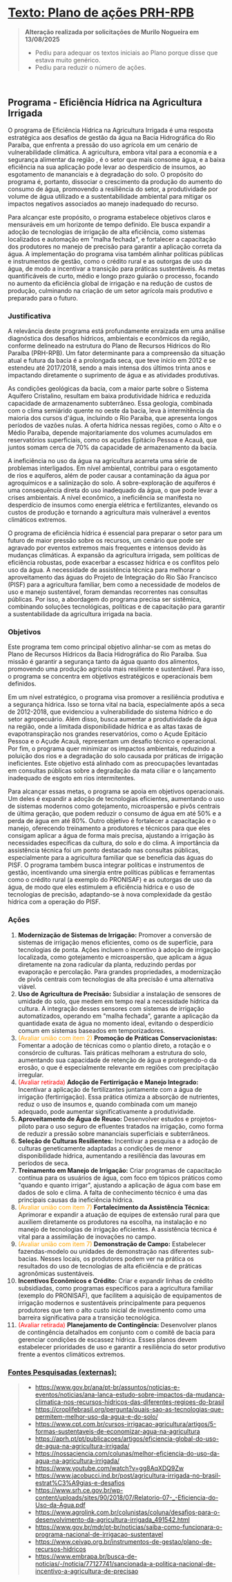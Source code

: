 # <u>Texto: Plano de ações PRH-RPB</u>

<font color='yellow'>

> **Alteração realizada por solicitações de Murilo Nogueira em 13/08/2025**<br>
> - Pediu para adequar os textos iniciais ao Plano porque disse que estava muito genérico.
> - Pediu para reduzir o número de ações.

</font>

<br>

## Programa - Eficiência Hídrica na Agricultura Irrigada

O programa de Eficiência Hídrica na Agricultura Irrigada é uma resposta estratégica aos desafios de gestão da água na Bacia Hidrográfica do Rio Paraíba, que enfrenta a pressão do uso agrícola em um cenário de vulnerabilidade climática. A agricultura, embora vital para a economia e a segurança alimentar da região , é o setor que mais consome água, e a baixa eficiência na sua aplicação pode levar ao desperdício de insumos, ao esgotamento de mananciais e à degradação do solo. O propósito do programa é, portanto, dissociar o crescimento da produção do aumento do consumo de água, promovendo a resiliência do setor, a produtividade por volume de água utilizado e a sustentabilidade ambiental para mitigar os impactos negativos associados ao manejo inadequado do recurso.   

Para alcançar este propósito, o programa estabelece objetivos claros e mensuráveis em um horizonte de tempo definido. Ele busca expandir a adoção de tecnologias de irrigação de alta eficiência, como sistemas localizados e automação em "malha fechada", e fortalecer a capacitação dos produtores no manejo de precisão para garantir a aplicação correta da água. A implementação do programa visa também alinhar políticas públicas e instrumentos de gestão, como o crédito rural e as outorgas de uso da água, de modo a incentivar a transição para práticas sustentáveis. As metas quantificáveis de curto, médio e longo prazo guiarão o processo, focando no aumento da eficiência global de irrigação e na redução de custos de produção, culminando na criação de um setor agrícola mais produtivo e preparado para o futuro.


### Justificativa

A relevância deste programa está profundamente enraizada em uma análise diagnóstica dos desafios hídricos, ambientais e econômicos da região, conforme delineado na estrutura do Plano de Recursos Hídricos do Rio Paraíba (PRH-RPB). Um fator determinante para a compreensão da situação atual e futura da bacia é a prolongada seca, que teve início em 2012 e se estendeu até 2017/2018, sendo a mais intensa dos últimos trinta anos e impactando diretamente o suprimento de água e as atividades produtivas.

As condições geológicas da bacia, com a maior parte sobre o Sistema Aquífero Cristalino, resultam em baixa produtividade hídrica e reduzida capacidade de armazenamento subterrâneo. Essa geologia, combinada com o clima semiárido quente no oeste da bacia, leva à intermitência da maioria dos cursos d'água, incluindo o Rio Paraíba, que apresenta longos períodos de vazões nulas. A oferta hídrica nessas regiões, como o Alto e o Médio Paraíba, depende majoritariamente dos volumes acumulados em reservatórios superficiais, como os açudes Epitácio Pessoa e Acauã, que juntos somam cerca de 70% da capacidade de armazenamento da bacia.

A ineficiência no uso da água na agricultura acarreta uma série de problemas interligados. Em nível ambiental, contribui para o esgotamento de rios e aquíferos, além de poder causar a contaminação da água por agroquímicos e a salinização do solo. A sobre-exploração de aquíferos é uma consequência direta do uso inadequado da água, o que pode levar a crises ambientais. A nível econômico, a ineficiência se manifesta no desperdício de insumos como energia elétrica e fertilizantes, elevando os custos de produção e tornando a agricultura mais vulnerável a eventos climáticos extremos.

O programa de eficiência hídrica é essencial para preparar o setor para um futuro de maior pressão sobre os recursos, um cenário que pode ser agravado por eventos extremos mais frequentes e intensos devido às mudanças climáticas. A expansão da agricultura irrigada, sem políticas de eficiência robustas, pode exacerbar a escassez hídrica e os conflitos pelo uso da água. A necessidade de assistência técnica para melhorar o aproveitamento das águas do Projeto de Integração do Rio São Francisco (PISF) para a agricultura familiar, bem como a necessidade de modelos de uso e manejo sustentável, foram demandas recorrentes nas consultas públicas. Por isso, a abordagem do programa precisa ser sistêmica, combinando soluções tecnológicas, políticas e de capacitação para garantir a sustentabilidade da agricultura irrigada na bacia.


### Objetivos

Este programa tem como principal objetivo alinhar-se com as metas do Plano de Recursos Hídricos da Bacia Hidrográfica do Rio Paraíba. Sua missão é garantir a segurança tanto da água quanto dos alimentos, promovendo uma produção agrícola mais resiliente e sustentável. Para isso, o programa se concentra em objetivos estratégicos e operacionais bem definidos.

Em um nível estratégico, o programa visa promover a resiliência produtiva e a segurança hídrica. Isso se torna vital na bacia, especialmente após a seca de 2012-2018, que evidenciou a vulnerabilidade do sistema hídrico e do setor agropecuário. Além disso, busca aumentar a produtividade da água na região, onde a limitada disponibilidade hídrica e as altas taxas de evapotranspiração nos grandes reservatórios, como o Açude Epitácio Pessoa e o Açude Acauã, representam um desafio técnico e operacional. Por fim, o programa quer minimizar os impactos ambientais, reduzindo a poluição dos rios e a degradação do solo causada por práticas de irrigação ineficientes. Este objetivo está alinhado com as preocupações levantadas em consultas públicas sobre a degradação da mata ciliar e o lançamento inadequado de esgoto em rios intermitentes.

Para alcançar essas metas, o programa se apoia em objetivos operacionais. Um deles é expandir a adoção de tecnologias eficientes, aumentando o uso de sistemas modernos como gotejamento, microaspersão e pivôs centrais de última geração, que podem reduzir o consumo de água em até 50% e a perda de água em até 80%. Outro objetivo é fortalecer a capacitação e o manejo, oferecendo treinamento a produtores e técnicos para que eles consigam aplicar a água de forma mais precisa, ajustando a irrigação às necessidades específicas da cultura, do solo e do clima. A importância da assistência técnica foi um ponto destacado nas consultas públicas, especialmente para a agricultura familiar que se beneficia das águas do PISF. O programa também busca integrar políticas e instrumentos de gestão, incentivando uma sinergia entre políticas públicas e ferramentas como o crédito rural (a exemplo do PRONISAF) e as outorgas de uso da água, de modo que eles estimulem a eficiência hídrica e o uso de tecnologias de precisão, adaptando-se à nova complexidade da gestão hídrica com a operação do PISF.


### Ações

1. **Modernização de Sistemas de Irrigação:** Promover a conversão de sistemas de irrigação menos eficientes, como os de superfície, para tecnologias de ponta. Ações incluem o incentivo à adoção de irrigação localizada, como gotejamento e microaspersão, que aplicam a água diretamente na zona radicular da planta, reduzindo perdas por evaporação e percolação. Para grandes propriedades, a modernização de pivôs centrais com tecnologias de alta precisão é uma alternativa viável.
2. **Uso de Agricultura de Precisão:** Subsidiar a instalação de sensores de umidade do solo, que medem em tempo real a necessidade hídrica da cultura. A integração desses sensores com sistemas de irrigação automatizados, operando em "malha fechada", garante a aplicação da quantidade exata de água no momento ideal, evitando o desperdício comum em sistemas baseados em temporizadores.
3. <font color='orange'>(Avaliar união com item 2)</font> **Promoção de Práticas Conservacionistas:** Fomentar a adoção de técnicas como o plantio direto, a rotação e o consórcio de culturas. Tais práticas melhoram a estrutura do solo, aumentando sua capacidade de retenção de água e protegendo-o da erosão, o que é especialmente relevante em regiões com precipitação irregular.
4. <font color='red'>(Avaliar retirada)</font> **Adoção de Fertirrigação e Manejo Integrado:** Incentivar a aplicação de fertilizantes juntamente com a água de irrigação (fertirrigação). Essa prática otimiza a absorção de nutrientes, reduz o uso de insumos e, quando combinada com um manejo adequado, pode aumentar significativamente a produtividade.
5. **Aproveitamento de Água de Reuso:** Desenvolver estudos e projetos-piloto para o uso seguro de efluentes tratados na irrigação, como forma de reduzir a pressão sobre mananciais superficiais e subterrâneos.
6. **Seleção de Culturas Resilientes:** Incentivar a pesquisa e a adoção de culturas geneticamente adaptadas a condições de menor disponibilidade hídrica, aumentando a resiliência das lavouras em períodos de seca.
7. **Treinamento em Manejo de Irrigação:** Criar programas de capacitação contínua para os usuários de água, com foco em tópicos práticos como "quando e quanto irrigar", ajustando a aplicação de água com base em dados de solo e clima. A falta de conhecimento técnico é uma das principais causas da ineficiência hídrica.
8. <font color='orange'>(Avaliar união com item 7)</font> **Fortalecimento da Assistência Técnica:** Aprimorar e expandir a atuação de equipes de extensão rural para que auxiliem diretamente os produtores na escolha, na instalação e no manejo de tecnologias de irrigação eficientes. A assistência técnica é vital para a assimilação de inovações no campo.
9. <font color='orange'>(Avaliar união com item 7)</font> **Demonstração de Campo:** Estabelecer fazendas-modelo ou unidades de demonstração nas diferentes sub-bacias. Nesses locais, os produtores podem ver na prática os resultados do uso de tecnologias de alta eficiência e de práticas agronômicas sustentáveis.
10. **Incentivos Econômicos e Crédito:** Criar e expandir linhas de crédito subsidiadas, como programas específicos para a agricultura familiar (exemplo do PRONISAF), que facilitem a aquisição de equipamentos de irrigação modernos e sustentáveis principalmente para pequenos produtores que tem o alto custo inicial de investimento como uma barreira significativa para a transição tecnológica.
11. <font color='red'>(Avaliar retirada)</font> **Planejamento de Contingência:** Desenvolver planos de contingência detalhados em conjunto com o comitê de bacia para gerenciar condições de escassez hídrica. Esses planos devem estabelecer prioridades de uso e garantir a resiliência do setor produtivo frente a eventos climáticos extremos.


### <u>Fontes Pesquisadas (externas):</u>

> - https://www.gov.br/ana/pt-br/assuntos/noticias-e-eventos/noticias/ana-lanca-estudo-sobre-impactos-da-mudanca-climatica-nos-recursos-hidricos-das-diferentes-regioes-do-brasil
> - https://croplifebrasil.org/pergunta/quais-sao-as-tecnologias-que-permitem-melhor-uso-da-agua-e-do-solo/
> - https://www.cpt.com.br/cursos-irrigacao-agricultura/artigos/5-formas-sustentaveis-de-economizar-agua-na-agricultura
> - https://aprh.pt/pt/publicacoes/artigos/eficiencia-global-do-uso-de-agua-na-agricultura-irrigada/
> - https://nossaciencia.com/colunas/melhor-eficiencia-do-uso-da-agua-na-agricultura-irrigada/
> - https://www.youtube.com/watch?v=gg8AqXDQ9Zw
> - https://www.jacobucci.ind.br/post/agricultura-irrigada-no-brasil-estrat%C3%A9gias-e-desafios
> - https://www.srh.ce.gov.br/wp-content/uploads/sites/90/2018/07/Relatorio-07-_-Eficiencia-do-Uso-da-Agua.pdf
> - https://www.agrolink.com.br/colunistas/coluna/desafios-para-o-desenvolvimento-da-agricultura-irrigada_491542.html
> - https://www.gov.br/mdr/pt-br/noticias/saiba-como-funcionara-o-programa-nacional-de-irrigacao-sustentavel
> - https://www.ceivap.org.br/instrumentos-de-gestao/plano-de-recursos-hidricos
> - https://www.embrapa.br/busca-de-noticias/-/noticia/77127741/sancionada-a-politica-nacional-de-incentivo-a-agricultura-de-precisao
